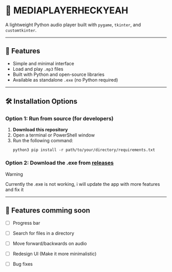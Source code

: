 # 🎵 MEDIAPLAYERHECKYEAH

A lightweight Python audio player built with `pygame`, `tkinter`, and `customtkinter`.

---

## 🚀 Features

- Simple and minimal interface
- Load and play `.mp3` files
- Built with Python and open-source libraries
- Available as standalone `.exe` (no Python required)

---

## 🛠️ Installation Options

### Option 1: Run from source (for developers)

1. **Download this repository**
2. Open a terminal or PowerShell window
3. Run the following command:
   ```
   python3 pip install -r path/to/your/directory/requirements.txt
   ```
### Option 2: Download the .exe from [releases](https://github.com/Gato-Chamuscador/mediaplayerheckyeah/releases/tag/audioplayer)
>[!WARNING]
>Currently the .exe is not working, i will update the app with more features and fix it

---
## 🎈 Features comming soon

- [ ] Progress bar
- [ ] Search for files in a directory
- [ ] Move forward/backwards on audio
- [ ] Redesign UI (Make it more minimalistic)
- [ ] Bug fixes 

